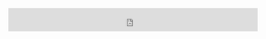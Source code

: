 <iframe style="width: 100%; height: 3rem; border: none" src="https://sike-lipu.ralismark.xyz/embed/janTelakoman"></iframe>
